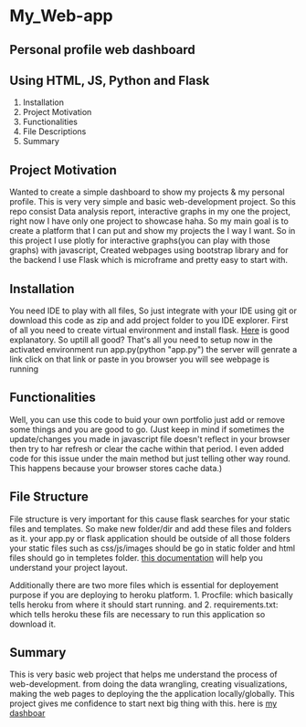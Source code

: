 # My_Web-app
## Personal profile web dashboard
## Using HTML, JS, Python and Flask

1. Installation
2. Project Motivation
3. Functionalities
4. File Descriptions
5. Summary

## Project Motivation

Wanted to create a simple dashboard to show my projects & my personal profile. This is very very simple and basic web-development project. So this repo consist Data analysis report, interactive graphs in my one the project, right now I have only one project to showcase haha. So my main goal is to create a platform that I can put and show my projects 
the I way I want. So in this project I use plotly for interactive graphs(you can play with those graphs) with javascript, Created webpages using bootstrap library and for the backend I use Flask which is microframe and pretty easy to start with.


## Installation

You need IDE to play with all files, So just integrate with your IDE using git or download this code as zip and add project folder to you IDE explorer.
First of all you need to create virtual environment and install flask. [Here](https://flask.palletsprojects.com/en/1.1.x/installation/) is good explanatory.
So uptill all good? That's all you need to setup now in the activated environment run app.py(python "app.py") the server will genrate a link click on that link or paste in you browser you will see webpage is running


## Functionalities

Well, you can use this code to buid your own portfolio just add or remove some things and you are good to go. (Just keep in mind if sometimes the update/changes you made in javascript file doesn't reflect in your browser then try to har refresh or clear the cache within that period. I even added code for this issue under the main method but just telling other way round. This happens because your browser stores cache data.)

## File Structure

File structure is very important for this cause flask searches for your static files and templates. So make new folder/dir and add these files and folders as it. your app.py or flask application should be outside of all those folders your static files such as css/js/images should be go in static folder and html files should go in templetes folder. [this documentation](https://flask.palletsprojects.com/en/1.1.x/tutorial/layout/) will help you understand your project layout.

Additionally there are two more files which is essential for deployement purpose if you are deploying to heroku platform. 1. Procfile: which basically tells heroku from where it should start running. and 2. requirements.txt: which tells heroku these fils are necessary to run this application so download it.

## Summary 

This is very basic web project that helps me understand the process of web-development. from doing the data wrangling, creating visualizations, making the web pages to deploying the the application locally/globally. This project gives me confidence to start next big thing with this.
here is [my dashboar](https://kshitijdash.herokuapp.com/home)

